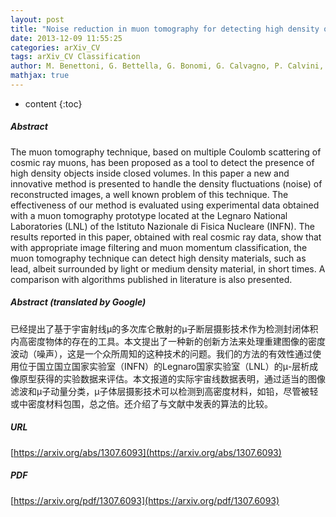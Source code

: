 ```yaml
---
layout: post
title: "Noise reduction in muon tomography for detecting high density objects"
date: 2013-12-09 11:55:25
categories: arXiv_CV
tags: arXiv_CV Classification
author: M. Benettoni, G. Bettella, G. Bonomi, G. Calvagno, P. Calvini, P. Checchia, G. Cortelazzo, L. Cossutta, A. Donzella, M. Furlan, F. Gonella, M. Pegoraro, A. Rigoni Garola, P. Ronchese, S. Squarcia, M. Subieta, S. Vanini, G. Viesti, P. Zanuttigh, A. Zenoni, G. Zumerle
mathjax: true
---
```


* content
{:toc}

##### Abstract
The muon tomography technique, based on multiple Coulomb scattering of cosmic ray muons, has been proposed as a tool to detect the presence of high density objects inside closed volumes. In this paper a new and innovative method is presented to handle the density fluctuations (noise) of reconstructed images, a well known problem of this technique. The effectiveness of our method is evaluated using experimental data obtained with a muon tomography prototype located at the Legnaro National Laboratories (LNL) of the Istituto Nazionale di Fisica Nucleare (INFN). The results reported in this paper, obtained with real cosmic ray data, show that with appropriate image filtering and muon momentum classification, the muon tomography technique can detect high density materials, such as lead, albeit surrounded by light or medium density material, in short times. A comparison with algorithms published in literature is also presented.

##### Abstract (translated by Google)
已经提出了基于宇宙射线μ的多次库仑散射的μ子断层摄影技术作为检测封闭体积内高密度物体的存在的工具。本文提出了一种新的创新方法来处理重建图像的密度波动（噪声），这是一个众所周知的这种技术的问题。我们的方法的有效性通过使用位于国立国立国家实验室（INFN）的Legnaro国家实验室（LNL）的μ-层析成像原型获得的实验数据来评估。本文报道的实际宇宙线数据表明，通过适当的图像滤波和μ子动量分类，μ子体层摄影技术可以检测到高密度材料，如铅，尽管被轻或中密度材料包围，总之倍。还介绍了与文献中发表的算法的比较。

##### URL
[https://arxiv.org/abs/1307.6093](https://arxiv.org/abs/1307.6093)

##### PDF
[https://arxiv.org/pdf/1307.6093](https://arxiv.org/pdf/1307.6093)

